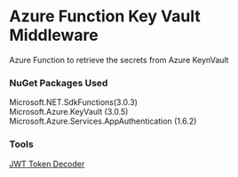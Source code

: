# Azure Function Key Vault Middleware
Azure Function to retrieve the secrets from Azure KeynVault  

### NuGet Packages Used
Microsoft.NET.SdkFunctions(3.0.3)  
Microsoft.Azure.KeyVault (3.0.5)  
Microsoft.Azure.Services.AppAuthentication (1.6.2)  


### Tools

[JWT Token Decoder](https://jwt.ms)  
